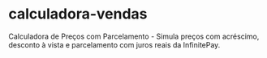 # calculadora-vendas
Calculadora de Preços com Parcelamento - Simula preços com acréscimo, desconto à vista e parcelamento com juros reais da InfinitePay.
